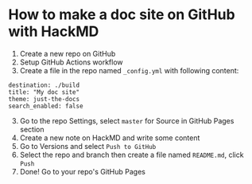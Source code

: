 How to make a doc site on GitHub with HackMD
===

1. Create a new repo on GitHub
2. Setup GitHub Actions workflow
3. Create a file in the repo named `_config.yml` with following content:
```
destination: ./build
title: "My doc site"
theme: just-the-docs
search_enabled: false
```
3. Go to the repo Settings, select `master` for Source in GitHub Pages section
4. Create a new note on HackMD and write some content
5. Go to Versions and select `Push to GitHub`
6. Select the repo and branch then create a file named `README.md`, click `Push`
7. Done! Go to your repo's GitHub Pages
